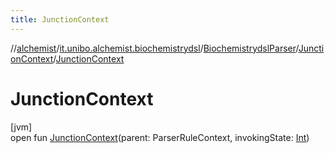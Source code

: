 ```yaml
---
title: JunctionContext
---
```

//[alchemist](../../../../index.html)/[it.unibo.alchemist.biochemistrydsl](../../index.html)/[BiochemistrydslParser](../index.html)/[JunctionContext](index.html)/[JunctionContext](-junction-context.html)



# JunctionContext



[jvm]\
open fun [JunctionContext](-junction-context.html)(parent: ParserRuleContext, invokingState: [Int](https://kotlinlang.org/api/latest/jvm/stdlib/kotlin/-int/index.html))




